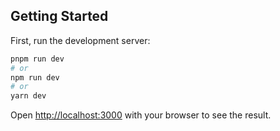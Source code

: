 ## Getting Started

First, run the development server:

```bash
pnpm run dev
# or
npm run dev
# or
yarn dev
```

Open [http://localhost:3000](http://localhost:3000) with your browser to see the result.
